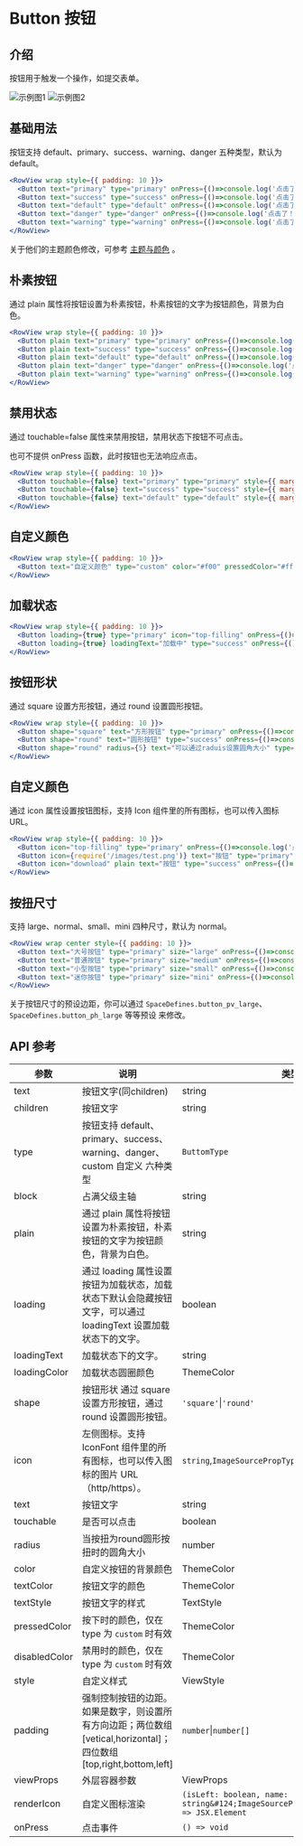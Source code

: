 # Button 按钮

## 介绍

按钮用于触发一个操作，如提交表单。

![示例图1](../images/button1.png)
![示例图2](../images/button2.png)

## 基础用法

按钮支持 default、primary、success、warning、danger 五种类型，默认为 default。

```jsx
<RowView wrap style={{ padding: 10 }}>
  <Button text="primary" type="primary" onPress={()=>console.log('点击了！')} style={{ marginLeft: 5 }} />
  <Button text="success" type="success" onPress={()=>console.log('点击了！')} style={{ marginLeft: 5 }} />
  <Button text="default" type="default" onPress={()=>console.log('点击了！')} style={{ marginLeft: 5 }} />
  <Button text="danger" type="danger" onPress={()=>console.log('点击了！')} style={{ marginLeft: 5 }} />
  <Button text="warning" type="warning" onPress={()=>console.log('点击了！')} style={{ marginLeft: 5 }} />
</RowView>
```

关于他们的主题颜色修改，可参考 [主题与颜色](../introduction/theme.md#颜色) 。

## 朴素按钮

通过 plain 属性将按钮设置为朴素按钮，朴素按钮的文字为按钮颜色，背景为白色。

```jsx
<RowView wrap style={{ padding: 10 }}>
  <Button plain text="primary" type="primary" onPress={()=>console.log('点击了！')} style={{ marginLeft: 5 }} />
  <Button plain text="success" type="success" onPress={()=>console.log('点击了！')} style={{ marginLeft: 5 }} />
  <Button plain text="default" type="default" onPress={()=>console.log('点击了！')} style={{ marginLeft: 5 }} />
  <Button plain text="danger" type="danger" onPress={()=>console.log('点击了！')} style={{ marginLeft: 5 }} />
  <Button plain text="warning" type="warning" onPress={()=>console.log('点击了！')} style={{ marginLeft: 5 }} />
</RowView>
```

## 禁用状态

通过 touchable=false 属性来禁用按钮，禁用状态下按钮不可点击。

也可不提供 onPress 函数，此时按钮也无法响应点击。

```jsx
<RowView wrap style={{ padding: 10 }}>
  <Button touchable={false} text="primary" type="primary" style={{ marginLeft: 5 }} />
  <Button touchable={false} text="success" type="success" style={{ marginLeft: 5 }} />
  <Button touchable={false} text="default" type="default" style={{ marginLeft: 5 }} />
</RowView>
```

## 自定义颜色

```jsx
<RowView wrap style={{ padding: 10 }}>
  <Button text="自定义颜色" type="custom" color="#f00" pressedColor="#ff0" textColor="#fff" onPress={()=>console.log('点击了！')} />
</RowView>
```

## 加载状态

```jsx
<RowView wrap style={{ padding: 10 }}>
  <Button loading={true} type="primary" icon="top-filling" onPress={()=>console.log('点击了！')} style={{ marginLeft: 5 }} />
  <Button loading={true} loadingText="加载中" type="success" onPress={()=>console.log('点击了！')} style={{ marginLeft: 5 }} />
</RowView>
```

## 按钮形状

通过 square 设置方形按钮，通过 round 设置圆形按钮。

```jsx
<RowView wrap style={{ padding: 10 }}>
  <Button shape="square" text="方形按钮" type="primary" onPress={()=>console.log('点击了！')} style={{ marginLeft: 5 }} />
  <Button shape="round" text="圆形按钮" type="success" onPress={()=>console.log('点击了！')} style={{ marginLeft: 5 }} />
  <Button shape="round" radius={5} text="可以通过raduis设置圆角大小" type="primary" onPress={()=>console.log('点击了！')} style={{ marginTop: 10 }} />
</RowView>
```

## 自定义颜色

通过 icon 属性设置按钮图标，支持 Icon 组件里的所有图标，也可以传入图标 URL。

```jsx
<RowView wrap style={{ padding: 10 }}>
  <Button icon="top-filling" type="primary" onPress={()=>console.log('点击了！')} style={{ marginLeft: 5 }} />
  <Button icon={require('/images/test.png')} text="按钮" type="primary" onPress={()=>console.log('点击了！')} style={{ marginLeft: 5 }} />
  <Button icon="download" plain text="按钮" type="success" onPress={()=>console.log('点击了！')} style={{ marginLeft: 5 }} />
</RowView>
```

## 按扭尺寸

支持 large、normal、small、mini 四种尺寸，默认为 normal。

```jsx
<RowView wrap center style={{ padding: 10 }}>
  <Button text="大号按钮" type="primary" size="large" onPress={()=>console.log('点击了！')} />
  <Button text="普通按钮" type="primary" size="medium" onPress={()=>console.log('点击了！')} style={{ marginLeft: 5 }} />
  <Button text="小型按钮" type="primary" size="small" onPress={()=>console.log('点击了！')} style={{ marginLeft: 5 }} />
  <Button text="迷你按钮" type="primary" size="mini" onPress={()=>console.log('点击了！')} style={{ marginLeft: 5 }} />
</RowView>
```

关于按钮尺寸的预设边距，你可以通过 `SpaceDefines.button_pv_large`、`SpaceDefines.button_ph_large` 等等预设 来修改。

## API 参考

|参数|说明|类型|默认值|
|---|---|---|---|
|text|按钮文字(同children)|string|-|
|children|按钮文字|string|-|
|type|按钮支持 default、primary、success、warning、danger、custom 自定义 六种类型|`ButtomType`|`default`|
|block|占满父级主轴|string|`false`|
|plain|通过 plain 属性将按钮设置为朴素按钮，朴素按钮的文字为按钮颜色，背景为白色。|string|`false`|
|loading|通过 loading 属性设置按钮为加载状态，加载状态下默认会隐藏按钮文字，可以通过 loadingText 设置加载状态下的文字。|boolean|`false`|
|loadingText|加载状态下的文字。|string|-|
|loadingColor|加载状态圆圈颜色|ThemeColor|-|
|shape|按钮形状 通过 square 设置方形按钮，通过 round 设置圆形按钮。|`'square'`&#124;`'round'`|`square`|
|icon|左侧图标。支持 IconFont 组件里的所有图标，也可以传入图标的图片 URL（http/https）。|`string`,`ImageSourcePropType`|-|
|text|按钮文字|string|-|
|touchable|是否可以点击|boolean|`true`|
|radius|当按扭为round圆形按扭时的圆角大小|number|`normal`|
|color|自定义按钮的背景颜色|ThemeColor|-|
|textColor|按钮文字的颜色|ThemeColor|-|
|textStyle|按钮文字的样式|TextStyle|-|
|pressedColor|按下时的颜色，仅在 type 为 `custom` 时有效|ThemeColor|-|
|disabledColor|禁用时的颜色，仅在 type 为 `custom` 时有效|ThemeColor|-|
|style|自定义样式|ViewStyle|-|
|padding|强制控制按钮的边距。如果是数字，则设置所有方向边距；两位数组 [vetical,horizontal]；四位数组 [top,right,bottom,left]|`number`&#124;`number[]`|-|
|viewProps|外层容器参数|ViewProps|-|
|renderIcon|自定义图标渲染|`(isLeft: boolean, name: string&#124;ImageSourcePropType&#124;undefined) => JSX.Element`|-|
|onPress|点击事件|`() => void`|-|
